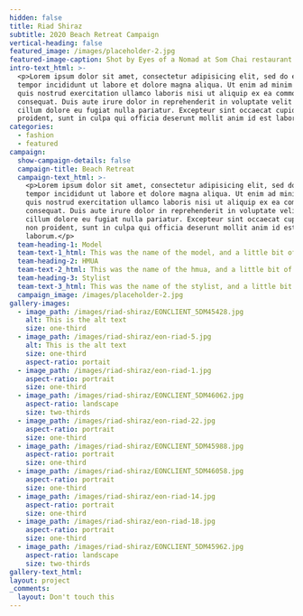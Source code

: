 ```yaml
---
hidden: false
title: Riad Shiraz
subtitle: 2020 Beach Retreat Campaign
vertical-heading: false
featured_image: /images/placeholder-2.jpg
featured-image-caption: Shot by Eyes of a Nomad at Som Chai restaurant
intro-text_html: >-
  <p>Lorem ipsum dolor sit amet, consectetur adipisicing elit, sed do eiusmod
  tempor incididunt ut labore et dolore magna aliqua. Ut enim ad minim veniam,
  quis nostrud exercitation ullamco laboris nisi ut aliquip ex ea commodo
  consequat. Duis aute irure dolor in reprehenderit in voluptate velit esse
  cillum dolore eu fugiat nulla pariatur. Excepteur sint occaecat cupidatat non
  proident, sunt in culpa qui officia deserunt mollit anim id est laborum.</p>
categories:
  - fashion
  - featured
campaign:
  show-campaign-details: false
  campaign-title: Beach Retreat
  campaign-text_html: >-
    <p>Lorem ipsum dolor sit amet, consectetur adipisicing elit, sed do eiusmod
    tempor incididunt ut labore et dolore magna aliqua. Ut enim ad minim veniam,
    quis nostrud exercitation ullamco laboris nisi ut aliquip ex ea commodo
    consequat. Duis aute irure dolor in reprehenderit in voluptate velit esse
    cillum dolore eu fugiat nulla pariatur. Excepteur sint occaecat cupidatat
    non proident, sunt in culpa qui officia deserunt mollit anim id est
    laborum.</p>
  team-heading-1: Model
  team-text-1_html: This was the name of the model, and a little bit of a blurb about her.
  team-heading-2: HMUA
  team-text-2_html: This was the name of the hmua, and a little bit of a blurb about her.
  team-heading-3: Stylist
  team-text-3_html: This was the name of the stylist, and a little bit of a blurb about her.
  campaign_image: /images/placeholder-2.jpg
gallery-images:
  - image_path: /images/riad-shiraz/EONCLIENT_5DM45428.jpg
    alt: This is the alt text
    size: one-third
  - image_path: /images/riad-shiraz/eon-riad-5.jpg
    alt: This is the alt text
    size: one-third
    aspect-ratio: portait
  - image_path: /images/riad-shiraz/eon-riad-1.jpg
    aspect-ratio: portrait
    size: one-third
  - image_path: /images/riad-shiraz/EONCLIENT_5DM46062.jpg
    aspect-ratio: landscape
    size: two-thirds
  - image_path: /images/riad-shiraz/eon-riad-22.jpg
    aspect-ratio: portrait
    size: one-third
  - image_path: /images/riad-shiraz/EONCLIENT_5DM45988.jpg
    aspect-ratio: portrait
    size: one-third
  - image_path: /images/riad-shiraz/EONCLIENT_5DM46058.jpg
    aspect-ratio: portrait
    size: one-third
  - image_path: /images/riad-shiraz/eon-riad-14.jpg
    aspect-ratio: portrait
    size: one-third
  - image_path: /images/riad-shiraz/eon-riad-18.jpg
    aspect-ratio: portrait
    size: one-third
  - image_path: /images/riad-shiraz/EONCLIENT_5DM45962.jpg
    aspect-ratio: landscape
    size: two-thirds
gallery-text_html:
layout: project
_comments:
  layout: Don't touch this
---
```

